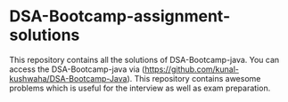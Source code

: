 # DSA-Bootcamp-assignment-solutions
This repository contains all the solutions of DSA-Bootcamp-java.
You can access the DSA-Bootcamp-java via (https://github.com/kunal-kushwaha/DSA-Bootcamp-Java).
This repository contains awesome problems which is useful for the interview as well as exam preparation.
